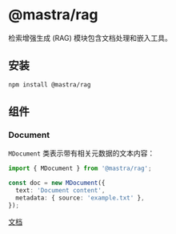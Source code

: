 # @mastra/rag

检索增强生成 (RAG) 模块包含文档处理和嵌入工具。

## 安装

```bash
npm install @mastra/rag
```

## 组件

### Document

`MDocument` 类表示带有相关元数据的文本内容：

```typescript
import { MDocument } from '@mastra/rag';

const doc = new MDocument({
  text: 'Document content',
  metadata: { source: 'example.txt' },
});
```

[文档](https://mastra.ai/reference/rag/document)
